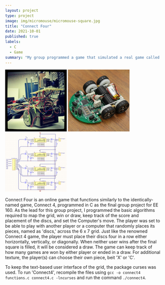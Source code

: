 ```yaml
---
layout: project
type: project
image: img/micromouse/micromouse-square.jpg
title: "Connect Four"
date: 2021-10-01
published: true
labels:
  - C
  - Game
summary: "My group programmed a game that simulated a real game called 'Connect 4' for our final project in EE 160."
---
```


<div class="text-center p-4">
  <img width="200px" src="../img/micromouse/micromouse-robot.png" class="img-thumbnail" >
  <img width="200px" src="../img/micromouse/micromouse-robot-2.jpg" class="img-thumbnail" >
  <img width="200px" src="../img/micromouse/micromouse-circuit.png" class="img-thumbnail" >
</div>

Connect Four is an online game that functions similarly to the identically-named game, Connect 4, programmed in C as the final group project for EE 160. As the lead for this group project, I programmed the basic algorithms required to map the grid, win or draw, keep track of the score and placement of the discs, and set the Computer's move. The player was set to be able to play with another player or a computer that randomly places its pieces, named as 'discs,' across the 6 x 7 grid. Just like the renowned Connect 4 game, the player must place their discs four in a row either horizontally, vertically, or diagonally. When neither user wins after the final square is filled, it will be considered a draw. The game can keep track of how many games are won by either player or ended in a draw. For additional texture, the player(s) can choose their own piece, beit 'X' or 'C'.

To keep the text-based user interface of the grid, the package curses was used. To run 'Connect4', recompile the files using `gcc -o connect4 functions.c connect4.c -lncurses` and run the command `./connect4`.
